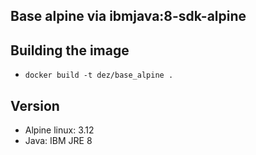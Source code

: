 ## Base alpine via ibmjava:8-sdk-alpine

Building the image
----

- ``docker build -t dez/base_alpine .``

Version
---

- Alpine linux:  3.12
- Java: IBM JRE 8 